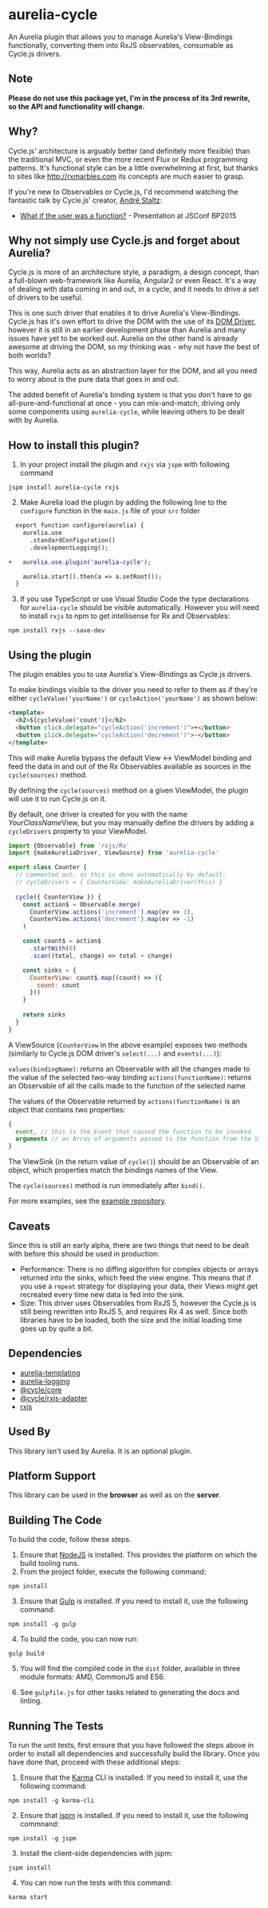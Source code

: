 # aurelia-cycle

An Aurelia plugin that allows you to manage Aurelia's View-Bindings functionally, converting them into RxJS observables, consumable as Cycle.js drivers.

## Note

**Please do not use this package yet, I'm in the process of its 3rd rewrite, so the API and functionality will change.**

## Why?

Cycle.js' architecture is arguably better (and definitely more flexible) than the traditional MVC, or even the more recent Flux or Redux programming patterns.
It's functional style can be a little overwhelming at first, but thanks to sites like http://rxmarbles.com its concepts are much easier to grasp.  

If you're new to Observables or Cycle.js, I'd recommend watching the fantastic talk by Cycle.js' creator, [André Staltz](https://twitter.com/andrestaltz):

* [What if the user was a function?](https://www.youtube.com/watch?v=1zj7M1LnJV4) - Presentation at JSConf BP2015

## Why not simply use Cycle.js and forget about Aurelia?

Cycle.js is more of an architecture style, a paradigm, a design concept, than a full-blown web-framework like Aurelia, Angular2 or even React. It's a way of dealing with data coming in and out, in a cycle, and it needs to drive a set of drivers to be useful.

This is one such driver that enables it to drive Aurelia's View-Bindings. Cycle.js has it's own effort to drive the DOM with the use of its [DOM Driver](https://github.com/cyclejs/dom), however it is still in an earlier development phase than Aurelia and many issues have yet to be worked out. Aurelia on the other hand is already awesome at driving the DOM, so my thinking was - why not have the best of both worlds?

This way, Aurelia acts as an abstraction layer for the DOM, and all you need to worry about is the pure data that goes in and out.

The added benefit of Aurelia's binding system is that you don't have to go all-pure-and-functional at once - you can mix-and-match, driving only some components using `aurelia-cycle`, while leaving others to be dealt with by Aurelia.

## How to install this plugin?

1. In your project install the plugin and `rxjs` via `jspm` with following command

  ```shell
  jspm install aurelia-cycle rxjs
  ```
2. Make Aurelia load the plugin by adding the following line to the `configure` function in the `main.js` file of your `src` folder

  ```diff
    export function configure(aurelia) {
      aurelia.use
        .standardConfiguration()
        .developmentLogging();

  +   aurelia.use.plugin('aurelia-cycle');

      aurelia.start().then(a => a.setRoot());
    }
  ```
3. If you use TypeScript or use Visual Studio Code the type declarations for `aurelia-cycle` should be visible automatically. However you will need to install `rxjs` to npm to get intellisense for Rx and Observables:

  ```shell
  npm install rxjs --save-dev
  ``` 

## Using the plugin

The plugin enables you to use Aurelia's View-Bindings as Cycle.js drivers.

To make bindings visible to the driver you need to refer to them as if they're either `cycleValue('yourName')` or `cycleAction('yourName')` as shown below:

```html
<template>
  <h2>${cycleValue('count')}</h2>
  <button click.delegate="cycleAction('increment')">+</button>
  <button click.delegate="cycleAction('decrement')">-</button>
</template>
```

This will make Aurelia bypass the default View <-> ViewModel binding and feed the data in and out of the Rx Observables available as sources in the `cycle(sources)` method.

By defining the `cycle(sources)` method on a given ViewModel, the plugin will use it to run Cycle.js on it.

By default, one driver is created for you with the name *YourClassName*View, but you may manually define the drivers by adding a `cycleDrivers` property to your ViewModel.

```javascript
import {Observable} from 'rxjs/Rx'
import {makeAureliaDriver, ViewSource} from 'aurelia-cycle'

export class Counter {
  // commented out, as this is done automatically by default:
  // cycleDrivers = { CounterView: makeAureliaDriver(this) }
  
  cycle({ CounterView }) {
    const action$ = Observable.merge(
      CounterView.actions('increment').map(ev => 1),
      CounterView.actions('decrement').map(ev => -1)
    )

    const count$ = action$
      .startWith(0)
      .scan((total, change) => total + change)

    const sinks = {
      CounterView: count$.map((count) => ({ 
        count: count
      }))
    }
    
    return sinks
  }
}
```

A ViewSource (`CounterView` in the above example) exposes two methods (similarly to Cycle.js DOM driver's `select(...)` and `events(...)`):

`values(bindingName)`: returns an Observable with all the changes made to the value of the selected two-way binding
`actions(functionName)`: returns an Observable of all the calls made to the function of the selected name

The values of the Observable returned by `actions(functionName)` is an object that contains two properties: 

```js
{
  event, // this is the Event that caused the function to be invoked
  arguments // an Array of arguments passed to the function from the View
}
```

The ViewSink (in the return value of `cycle()`) should be an Observable of an object, which properties match the bindings names of the View.

The `cycle(sources)` method is run immediately after `bind()`.

For more examples, see the [example repository](https://github.com/niieani/aurelia-cycle-example).

## Caveats

Since this is still an early alpha, there are two things that need to be dealt with before this should be used in production:

* Performance: There is no diffing algorithm for complex objects or arrays returned into the sinks, which feed the view engine. This means that if you use a `repeat` strategy for displaying your data, their Views might get recreated every time new data is fed into the sink.
* Size: This driver uses Observables from RxJS 5, however the Cycle.js is still being rewritten into RxJS 5, and requires Rx 4 as well. Since both libraries have to be loaded, both the size and the initial loading time goes up by quite a bit. 

## Dependencies

* [aurelia-templating](https://github.com/aurelia/templating)
* [aurelia-logging](https://github.com/aurelia/logging)
* [@cycle/core](https://github.com/cyclejs/core)
* [@cycle/rxjs-adapter](https://github.com/cyclejs/rxjs-adapter)
* [rxjs](https://github.com/Reactive-Extensions/RxJS)

## Used By

This library isn't used by Aurelia. It is an optional plugin.

## Platform Support

This library can be used in the **browser** as well as on the **server**.

## Building The Code

To build the code, follow these steps.

1. Ensure that [NodeJS](http://nodejs.org/) is installed. This provides the platform on which the build tooling runs.
2. From the project folder, execute the following command:

  ```shell
  npm install
  ```
3. Ensure that [Gulp](http://gulpjs.com/) is installed. If you need to install it, use the following command:

  ```shell
  npm install -g gulp
  ```
4. To build the code, you can now run:

  ```shell
  gulp build
  ```
5. You will find the compiled code in the `dist` folder, available in three module formats: AMD, CommonJS and ES6.

6. See `gulpfile.js` for other tasks related to generating the docs and linting.

## Running The Tests

To run the unit tests, first ensure that you have followed the steps above in order to install all dependencies and successfully build the library. Once you have done that, proceed with these additional steps:

1. Ensure that the [Karma](http://karma-runner.github.io/) CLI is installed. If you need to install it, use the following command:

  ```shell
  npm install -g karma-cli
  ```
2. Ensure that [jspm](http://jspm.io/) is installed. If you need to install it, use the following commnand:

  ```shell
  npm install -g jspm
  ```
3. Install the client-side dependencies with jspm:

  ```shell
  jspm install
  ```

4. You can now run the tests with this command:

  ```shell
  karma start
  ```
